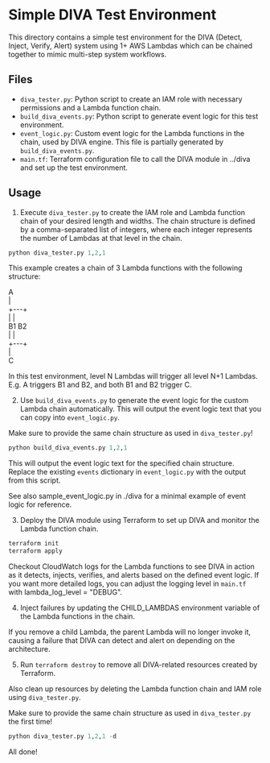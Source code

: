 # Simple DIVA Test Environment

This directory contains a simple test environment for the DIVA (Detect, Inject, Verify, Alert) system using 1+ AWS Lambdas which can be chained together to mimic multi-step system workflows.

## Files
- `diva_tester.py`: Python script to create an IAM role with necessary permissions and a Lambda function chain.
- `build_diva_events.py`: Python script to generate event logic for this test environment.
- `event_logic.py`: Custom event logic for the Lambda functions in the chain, used by DIVA engine. This file is partially generated by `build_diva_events.py`.
- `main.tf`: Terraform configuration file to call the DIVA module in ../diva and set up the test environment.


## Usage
1. Execute `diva_tester.py` to create the IAM role and Lambda function chain of your desired length and widths. The chain structure is defined by a comma-separated list of integers, where each integer represents the number of Lambdas at that level in the chain.

```python
python diva_tester.py 1,2,1
```
This example creates a chain of 3 Lambda functions with the following structure:
    
  A  
  |  
+---+  
|   |  
B1  B2  
|   |  
+---+  
  |  
  C  

In this test environment, level N Lambdas will trigger all level N+1 Lambdas.
E.g. A triggers B1 and B2, and both B1 and B2 trigger C.


2. Use `build_diva_events.py` to generate the event logic for the custom Lambda chain automatically. This will output the event logic text that you can copy into `event_logic.py`.

Make sure to provide the same chain structure as used in `diva_tester.py`!

```python
python build_diva_events.py 1,2,1
```

This will output the event logic text for the specified chain structure.  
Replace the existing `events` dictionary in `event_logic.py` with the output from this script.

See also sample_event_logic.py in ./diva for a minimal example of event logic for reference.


3. Deploy the DIVA module using Terraform to set up DIVA and monitor the Lambda function chain.

```bash
terraform init
terraform apply
```

Checkout CloudWatch logs for the Lambda functions to see DIVA in action as it detects, injects, verifies, and alerts based on the defined event logic. If you want more detailed logs, you can adjust the logging level in `main.tf` with lambda_log_level = "DEBUG".


4. Inject failures by updating the CHILD_LAMBDAS environment variable of the Lambda functions in the chain.

If you remove a child Lambda, the parent Lambda will no longer invoke it, causing a failure that DIVA can detect and alert on depending on the architecture.


5. Run `terraform destroy` to remove all DIVA-related resources created by Terraform.

Also clean up resources by deleting the Lambda function chain and IAM role using `diva_tester.py`.

Make sure to provide the same chain structure as used in `diva_tester.py` the first time!

```python
python diva_tester.py 1,2,1 -d
```

All done!